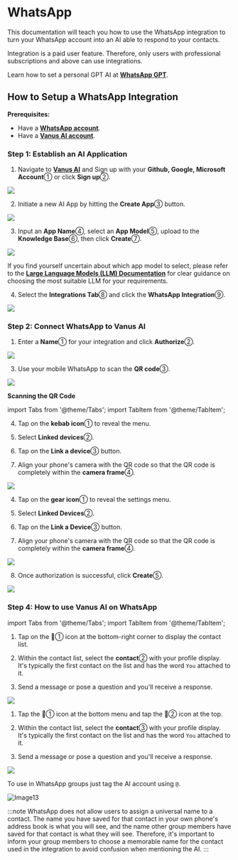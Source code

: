 # WhatsApp 
This documentation will teach you how to use the WhatsApp integration to turn your WhatsApp account into an AI able to respond to your contacts.

Integration is a paid user feature. Therefore, only users with professional subscriptions and above can use integrations.

Learn how to set a personal GPT AI at [**WhatsApp GPT**](https://www.vanus.ai/blog/how-to-setup-chatgpt-on-whatsapp-with-vanus-connect/).

## How to Setup a WhatsApp Integration

**Prerequisites:**

- Have a [**WhatsApp account**](https://www.whatsapp.com).
- Have a [**Vanus AI account**](https://ai.vanus.ai).

### Step 1: Establish an AI Application

1. Navigate to [**Vanus AI**](https://ai.vanus.ai) and Sign up with your **Github, Google, Microsoft Account**① or click **Sign up**②.

![](images/integration_vanus_1.webp)

2. Initiate a new AI App by hitting the **Create App**③ button.

![](images/integration_vanus_2.webp)

3. Input an **App Name**④, select an **App Model**⑤, upload to the **Knowledge Base**⑥, then click **Create**⑦.

![](images/integration_vanus_3.webp)

If you find yourself uncertain about which app model to select, please refer to the [**Large Language Models (LLM) Documentation**](https://docs.vanus.ai/vanus-ai/beginning/large-language-models/) for clear guidance on choosing the most suitable LLM for your requirements.

4. Select the **Integrations Tab**⑧ and click the **WhatsApp Integration**⑨.

![](images/integration_whatsapp_1.webp)

### Step 2: Connect WhatsApp to Vanus AI

1. Enter a **Name**① for your integration and click **Authorize**②.

![](images/integration_whatsapp_2.webp)

3. Use your mobile WhatsApp to scan the **QR code**③.

![](images/integration_whatsapp_3.webp)

**Scanning the QR Code**

import Tabs from '@theme/Tabs';
import TabItem from '@theme/TabItem';

<Tabs>

<TabItem label="Android" value="android">

4. Tap on the **kebab icon**① to reveal the menu.

5. Select **Linked devices**②.

6. Tap on the **Link a device**③ button.

7. Align your phone's camera with the QR code so that the QR code is completely within the **camera frame**④.

![](images/integration_whatsapp_4.webp)


</TabItem>

<TabItem label="iOS" value="ios">

4. Tap on the **gear icon**① to reveal the settings menu.

5. Select **Linked Devices**②.

6. Tap on the **Link a Device**③ button.

7. Align your phone's camera with the QR code so that the QR code is completely within the **camera frame**④.

![](images/integration_whatsapp_5.webp)

</TabItem>

</Tabs>

8. Once authorization is successful, click **Create**⑤.  

![](images/integration_whatsapp_6.webp)

### Step 4: How to use Vanus AI on WhatsApp

import Tabs from '@theme/Tabs';
import TabItem from '@theme/TabItem';

<Tabs>

<TabItem label="Android" value="android">

1. Tap on the 💬① icon at the bottom-right corner to display the contact list.


2. Within the contact list, select the **contact**② with your profile display. It's typically the first contact on the list and has the word `You` attached to it.


3.  Send a message or pose a question and you'll receive a response.
  
![](images/whatsapp_android_1.webp)


</TabItem>

<TabItem label="iOS" value="ios">

1. Tap the 💬①  icon at the bottom menu and tap the 📝② icon at the top.


2. Within the contact list, select the **contact**③ with your profile display. It's typically the first contact on the list and has the word `You` attached to it.


3. Send a message or pose a question and you'll receive a response.
  
![](images/whatsapp_ios_1.webp)

</TabItem>

</Tabs>

To use in WhatsApp groups just tag the AI account using `@`. 

![Image13](images/whatsapp_groups_1.webp)

:::note
WhatsApp does not allow users to assign a universal name to a contact. The name you have saved for that contact in your own phone's address book is what you will see, and the name other group members have saved for that contact is what they will see. Therefore, it's important to inform your group members to choose a memorable name for the contact used in the integration to avoid confusion when mentioning the AI.
:::
